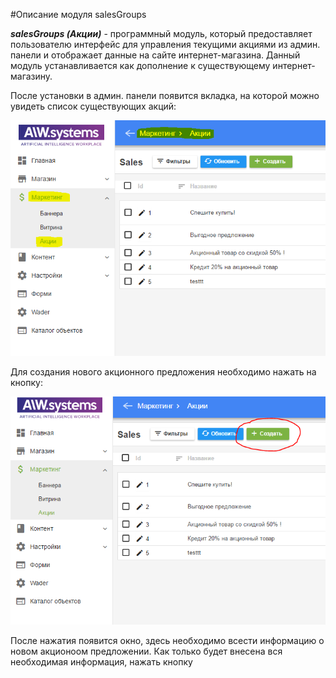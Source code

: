 #Описание модуля salesGroups

**_salesGroups (Акции)_** - программный модуль, который предоставляет пользователю интерфейс для управления текущими акциями из админ. панели и отображает данные на сайте интернет-магазина.
Данный модуль устанавливается как дополнение к существующему интернет-магазину.

После установки в админ. панели появится вкладка, на которой можно увидеть список существующих акций:

![Список Акций](https://raw.githubusercontent.com/Yakover/CoreWader/master/docs/img/salesGroups/salelist.PNG "Список Акций") 

Для создания нового акционного предложения необходимо нажать на кнопку:

![Создать акционное предложение](https://raw.githubusercontent.com/Yakover/CoreWader/master/docs/img/salesGroups/createsalebutton.PNG "Создать акционное предложение")

После нажатия появится окно, здесь необходимо всести информацию о новом акционоом предложении. 
Как только будет внесена вся необходимая информация, нажать кнопку 
